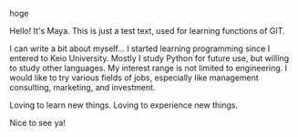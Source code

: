 hoge

Hello! It's Maya.
This is just a test text, used for learning functions of GIT. 

I can write a bit about myself... 
I started learning programming since I entered to Keio University. 
Mostly I study Python for future use, but willing to study other languages.
My interest range is not limited to engineering. I would like to try various fields of jobs, especially like management consulting, marketing, and investment.

Loving to learn new things.
Loving to experience new things.

Nice to see ya!